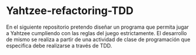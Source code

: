 # Yahtzee-refactoring-TDD
En el siguiente repositorio  pretendo diseñar un programa que permita jugar a Yahtzee cumpliendo con las reglas del juego estrictamente. El desarrollo de mismo se realiza a partir de una actividad de clase de programación que especifica debe realizarse a través de TDD. 

